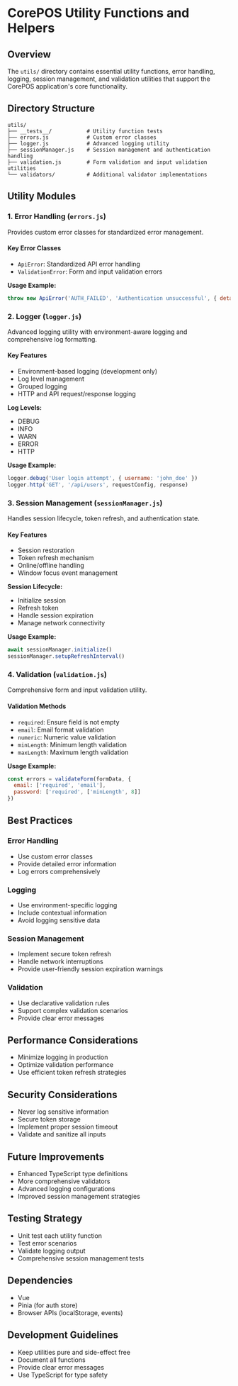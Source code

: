 # CorePOS Utility Functions and Helpers

## Overview
The `utils/` directory contains essential utility functions, error handling, logging, session management, and validation utilities that support the CorePOS application's core functionality.

## Directory Structure
```
utils/
├── __tests__/           # Utility function tests
├── errors.js            # Custom error classes
├── logger.js            # Advanced logging utility
├── sessionManager.js    # Session management and authentication handling
├── validation.js        # Form validation and input validation utilities
└── validators/          # Additional validator implementations
```

## Utility Modules

### 1. Error Handling (`errors.js`)
Provides custom error classes for standardized error management.

#### Key Error Classes
- `ApiError`: Standardized API error handling
- `ValidationError`: Form and input validation errors

**Usage Example:**
```javascript
throw new ApiError('AUTH_FAILED', 'Authentication unsuccessful', { details: 'Invalid credentials' })
```

### 2. Logger (`logger.js`)
Advanced logging utility with environment-aware logging and comprehensive log formatting.

#### Key Features
- Environment-based logging (development only)
- Log level management
- Grouped logging
- HTTP and API request/response logging

**Log Levels:**
- DEBUG
- INFO
- WARN
- ERROR
- HTTP

**Usage Example:**
```javascript
logger.debug('User login attempt', { username: 'john_doe' })
logger.http('GET', '/api/users', requestConfig, response)
```

### 3. Session Management (`sessionManager.js`)
Handles session lifecycle, token refresh, and authentication state.

#### Key Features
- Session restoration
- Token refresh mechanism
- Online/offline handling
- Window focus event management

**Session Lifecycle:**
- Initialize session
- Refresh token
- Handle session expiration
- Manage network connectivity

**Usage Example:**
```javascript
await sessionManager.initialize()
sessionManager.setupRefreshInterval()
```

### 4. Validation (`validation.js`)
Comprehensive form and input validation utility.

#### Validation Methods
- `required`: Ensure field is not empty
- `email`: Email format validation
- `numeric`: Numeric value validation
- `minLength`: Minimum length validation
- `maxLength`: Maximum length validation

**Usage Example:**
```javascript
const errors = validateForm(formData, {
  email: ['required', 'email'],
  password: ['required', ['minLength', 8]]
})
```

## Best Practices

### Error Handling
- Use custom error classes
- Provide detailed error information
- Log errors comprehensively

### Logging
- Use environment-specific logging
- Include contextual information
- Avoid logging sensitive data

### Session Management
- Implement secure token refresh
- Handle network interruptions
- Provide user-friendly session expiration warnings

### Validation
- Use declarative validation rules
- Support complex validation scenarios
- Provide clear error messages

## Performance Considerations
- Minimize logging in production
- Optimize validation performance
- Use efficient token refresh strategies

## Security Considerations
- Never log sensitive information
- Secure token storage
- Implement proper session timeout
- Validate and sanitize all inputs

## Future Improvements
- Enhanced TypeScript type definitions
- More comprehensive validators
- Advanced logging configurations
- Improved session management strategies

## Testing Strategy
- Unit test each utility function
- Test error scenarios
- Validate logging output
- Comprehensive session management tests

## Dependencies
- Vue
- Pinia (for auth store)
- Browser APIs (localStorage, events)

## Development Guidelines
- Keep utilities pure and side-effect free
- Document all functions
- Provide clear error messages
- Use TypeScript for type safety
